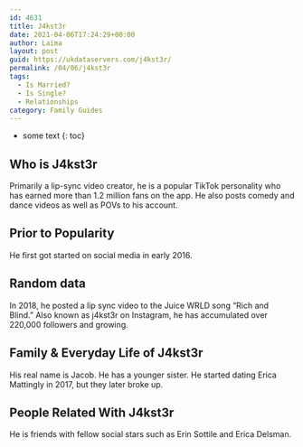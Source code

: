 ```yaml
---
id: 4631
title: J4kst3r
date: 2021-04-06T17:24:29+00:00
author: Laima
layout: post
guid: https://ukdataservers.com/j4kst3r/
permalink: /04/06/j4kst3r
tags:
  - Is Married?
  - Is Single?
  - Relationships
category: Family Guides
---
```


* some text
{: toc}


## Who is J4kst3r
                  
                  
                  
Primarily a lip-sync video creator, he is a popular TikTok personality who has earned more than 1.2 million fans on the app. He also posts comedy and dance videos as well as POVs to his account. 
                  
              
            
              
            
                
                
                
## Prior to Popularity
                  
                  
                  
He first got started on social media in early 2016. 
                  
              
            
              
            
                
                
                
## Random data
                  
                  
                  
In 2018, he posted a lip sync video to the Juice WRLD song &#8220;Rich and Blind.&#8221; Also known as j4kst3r on Instagram, he has accumulated over 220,000 followers and growing.
                  
              
            
              
            
                
                
                
## Family & Everyday Life of J4kst3r
                  
                  
                  
His real name is Jacob. He has a younger sister. He started dating Erica Mattingly in 2017, but they later broke up. 
                  
              
            
              
            
                
                
                
## People Related With J4kst3r
                  
                  
                  
He is friends with fellow social stars such as Erin Sottile and Erica Delsman.
                  
              
            
              
            
                
              
            
              
              
            
            
              
            
          
          
          